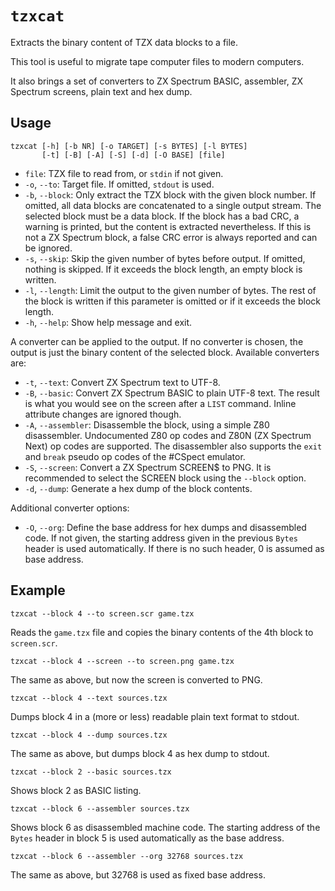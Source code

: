 # `tzxcat`

Extracts the binary content of TZX data blocks to a file.

This tool is useful to migrate tape computer files to modern computers.

It also brings a set of converters to ZX Spectrum BASIC, assembler, ZX Spectrum screens, plain text and hex dump.

## Usage

```
tzxcat [-h] [-b NR] [-o TARGET] [-s BYTES] [-l BYTES]
       [-t] [-B] [-A] [-S] [-d] [-O BASE] [file]
```

* `file`: TZX file to read from, or `stdin` if not given.
* `-o`, `--to`: Target file. If omitted, `stdout` is used.
* `-b`, `--block`: Only extract the TZX block with the given block number. If omitted, all data blocks are concatenated to a single output stream. The selected block must be a data block. If the block has a bad CRC, a warning is printed, but the content is extracted nevertheless. If this is not a ZX Spectrum block, a false CRC error is always reported and can be ignored.
* `-s`, `--skip`: Skip the given number of bytes before output. If omitted, nothing is skipped. If it exceeds the block length, an empty block is written.
* `-l`, `--length`: Limit the output to the given number of bytes. The rest of the block is written if this parameter is omitted or if it exceeds the block length.
* `-h`, `--help`: Show help message and exit.

A converter can be applied to the output. If no converter is chosen, the output is just the binary content of the selected block. Available converters are:

* `-t`, `--text`: Convert ZX Spectrum text to UTF-8.
* `-B`, `--basic`: Convert ZX Spectrum BASIC to plain UTF-8 text. The result is what you would see on the screen after a `LIST` command. Inline attribute changes are ignored though.
* `-A`, `--assembler`: Disassemble the block, using a simple Z80 disassembler. Undocumented Z80 op codes and Z80N (ZX Spectrum Next) op codes are supported. The disassembler also supports the `exit` and `break` pseudo op codes of the #CSpect emulator.
* `-S`, `--screen`: Convert a ZX Spectrum SCREEN$ to PNG. It is recommended to select the SCREEN block using the `--block` option.
* `-d`, `--dump`: Generate a hex dump of the block contents.

Additional converter options:

* `-O`, `--org`: Define the base address for hex dumps and disassembled code. If not given, the starting address given in the previous `Bytes` header is used automatically. If there is no such header, 0 is assumed as base address.

## Example

```
tzxcat --block 4 --to screen.scr game.tzx
```

Reads the `game.tzx` file and copies the binary contents of the 4th block to `screen.scr`.

```
tzxcat --block 4 --screen --to screen.png game.tzx
```

The same as above, but now the screen is converted to PNG.

```
tzxcat --block 4 --text sources.tzx
```

Dumps block 4 in a (more or less) readable plain text format to stdout.

```
tzxcat --block 4 --dump sources.tzx
```

The same as above, but dumps block 4 as hex dump to stdout.

```
tzxcat --block 2 --basic sources.tzx
```

Shows block 2 as BASIC listing.

```
tzxcat --block 6 --assembler sources.tzx
```

Shows block 6 as disassembled machine code. The starting address of the `Bytes` header in block 5 is used automatically as the base address.

```
tzxcat --block 6 --assembler --org 32768 sources.tzx
```

The same as above, but 32768 is used as fixed base address.
